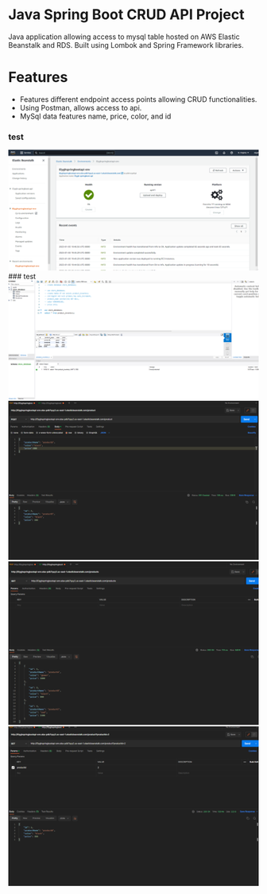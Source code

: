 # Java Spring Boot CRUD API Project
Java application allowing access to mysql table hosted on AWS Elastic Beanstalk and RDS. Built using Lombok and Spring Framework libraries. 

# Features
* Features different endpoint access points allowing CRUD functionalities.
* Using Postman, allows access to api. 
* MySql data features name, price, color, and id

### test
<img src="./pics/app-stored-and-hosted-on-aws.svg">
### test
<img src="./pics/data-stored-and-accessible-from-mysql.svg">
<img src="./pics/springboot-create-data.svg">
<img src="./pics/springboot-retrieve-list-of-data.svg">
<img src="./pics/springboot-retrieve-specific-data-id.svg">
